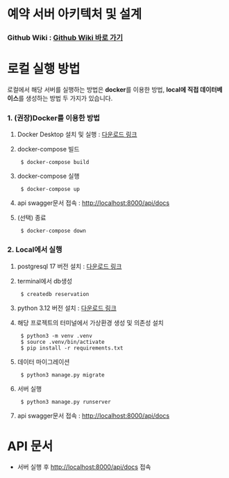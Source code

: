 # 예약 서버 아키텍처 및 설계
### Github Wiki : [Github Wiki 바로 가기](https://github.com/rrosiee/reservation-server/wiki)

# 로컬 실행 방법

로컬에서 해당 서버를 실행하는 방법은 **docker**를 이용한 방법, **local에 직접 데이터베이스**를 생성하는 방법 두 가지가 있습니다.

### 1. (권장)Docker를 이용한 방법

1. Docker Desktop 설치 및 실행 : [다운로드 링크](https://www.docker.com/products/docker-desktop/)
2. docker-compose 빌드

        $ docker-compose build
3. docker-compose 실행

        $ docker-compose up
4. api swagger문서 접속 : [http://localhost:8000/api/docs](http://localhost:8000/api/docs)
5. (선택) 종료

        $ docker-compose down

### 2. Local에서 실행

1. postgresql 17 버전 설치 : [다운로드 링크](https://www.postgresql.org/download/)
2. terminal에서 db생성

        $ createdb reservation
3. python 3.12 버전 설치 : [다운로드 링크](https://www.python.org/downloads/release/python-3129/)
4. 해당 프로젝트의 터미널에서 가상환경 생성 및 의존성 설치

        $ python3 -m venv .venv
        $ source .venv/bin/activate
        $ pip install -r requirements.txt
5. 데이터 마이그레이션

        $ python3 manage.py migrate
6. 서버 실행

        $ python3 manage.py runserver
7. api swagger문서 접속 : [http://localhost:8000/api/docs](http://localhost:8000/api/docs)

# API 문서
- 서버 실행 후  [http://localhost:8000/api/docs](http://localhost:8000/api/docs) 접속 